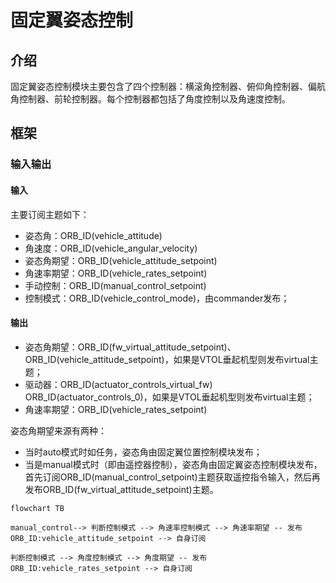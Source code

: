 # 固定翼姿态控制

## 介绍

固定翼姿态控制模块主要包含了四个控制器：横滚角控制器、俯仰角控制器、偏航角控制器、前轮控制器。每个控制器都包括了角度控制以及角速度控制。

## 框架

### 输入输出

#### 输入

主要订阅主题如下：

- 姿态角：ORB_ID(vehicle_attitude)
- 角速度：ORB_ID(vehicle_angular_velocity)
- 姿态角期望：ORB_ID(vehicle_attitude_setpoint)
- 角速率期望：ORB_ID(vehicle_rates_setpoint)
- 手动控制：ORB_ID(manual_control_setpoint)
- 控制模式：ORB_ID(vehicle_control_mode)，由commander发布；



#### 输出

- 姿态角期望：ORB_ID(fw_virtual_attitude_setpoint)、ORB_ID(vehicle_attitude_setpoint)，如果是VTOL垂起机型则发布virtual主题；
- 驱动器：ORB_ID(actuator_controls_virtual_fw) ORB_ID(actuator_controls_0)，如果是VTOL垂起机型则发布virtual主题；
- 角速率期望：ORB_ID(vehicle_rates_setpoint)



姿态角期望来源有两种：

- 当时auto模式时如任务，姿态角由固定翼位置控制模块发布；
- 当是manual模式时（即由遥控器控制），姿态角由固定翼姿态控制模块发布，首先订阅ORB_ID(manual_control_setpoint)主题获取遥控指令输入，然后再发布ORB_ID(fw_virtual_attitude_setpoint)主题。



```mermaid
flowchart TB

manual_control--> 判断控制模式 --> 角速率控制模式 --> 角速率期望 -- 发布ORB_ID:vehicle_attitude_setpoint --> 自身订阅

判断控制模式 --> 角度控制模式 --> 角度期望 -- 发布ORB_ID:vehicle_rates_setpoint --> 自身订阅

```









